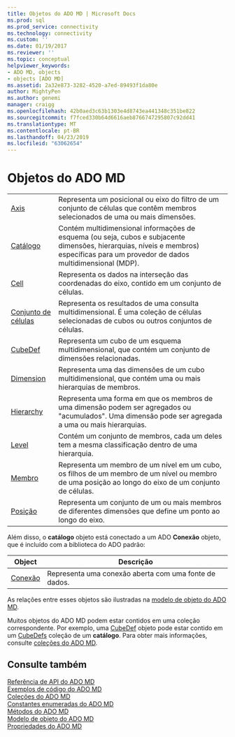 ```yaml
---
title: Objetos do ADO MD | Microsoft Docs
ms.prod: sql
ms.prod_service: connectivity
ms.technology: connectivity
ms.custom: ''
ms.date: 01/19/2017
ms.reviewer: ''
ms.topic: conceptual
helpviewer_keywords:
- ADO MD, objects
- objects [ADO MD]
ms.assetid: 2a32e873-3282-4520-a7ed-89493f1da80e
author: MightyPen
ms.author: genemi
manager: craigg
ms.openlocfilehash: 42b0aed3c63b1303e4d8743ea441348c351be822
ms.sourcegitcommit: f7fced330b64d6616aeb8766747295807c92dd41
ms.translationtype: MT
ms.contentlocale: pt-BR
ms.lasthandoff: 04/23/2019
ms.locfileid: "63062654"
---
```

# <a name="ado-md-objects"></a>Objetos do ADO MD

|||  
|-|-|  
|[Axis](../../../ado/reference/ado-md-api/axis-object-ado-md.md)|Representa um posicional ou eixo do filtro de um conjunto de células que contêm membros selecionados de uma ou mais dimensões.|  
|[Catálogo](../../../ado/reference/ado-md-api/catalog-object-ado-md.md)|Contém multidimensional informações de esquema (ou seja, cubos e subjacente dimensões, hierarquias, níveis e membros) específicas para um provedor de dados multidimensional (MDP).|  
|[Cell](../../../ado/reference/ado-md-api/cell-object-ado-md.md)|Representa os dados na interseção das coordenadas do eixo, contido em um conjunto de células.|  
|[Conjunto de células](../../../ado/reference/ado-md-api/cellset-object-ado-md.md)|Representa os resultados de uma consulta multidimensional. É uma coleção de células selecionadas de cubos ou outros conjuntos de células.|  
|[CubeDef](../../../ado/reference/ado-md-api/cubedef-object-ado-md.md)|Representa um cubo de um esquema multidimensional, que contém um conjunto de dimensões relacionadas.|  
|[Dimension](../../../ado/reference/ado-md-api/dimension-object-ado-md.md)|Representa uma das dimensões de um cubo multidimensional, que contém uma ou mais hierarquias de membros.|  
|[Hierarchy](../../../ado/reference/ado-md-api/hierarchy-object-ado-md.md)|Representa uma forma em que os membros de uma dimensão podem ser agregados ou "acumulados". Uma dimensão pode ser agregada a uma ou mais hierarquias.|  
|[Level](../../../ado/reference/ado-md-api/level-object-ado-md.md)|Contém um conjunto de membros, cada um deles tem a mesma classificação dentro de uma hierarquia.|  
|[Membro](../../../ado/reference/ado-md-api/member-object-ado-md.md)|Representa um membro de um nível em um cubo, os filhos de um membro de um nível ou membro de uma posição ao longo do eixo de um conjunto de células.|  
|[Posição](../../../ado/reference/ado-md-api/position-object-ado-md.md)|Representa um conjunto de um ou mais membros de diferentes dimensões que define um ponto ao longo do eixo.|  
  
 Além disso, o **catálogo** objeto está conectado a um ADO **Conexão** objeto, que é incluído com a biblioteca do ADO padrão:  
  
|Object|Descrição|  
|------------|-----------------|  
|[Conexão](../../../ado/reference/ado-api/connection-object-ado.md)|Representa uma conexão aberta com uma fonte de dados.|  
  
 As relações entre esses objetos são ilustradas na [modelo de objeto do ADO MD](../../../ado/reference/ado-md-api/ado-md-object-model.md).  
  
 Muitos objetos do ADO MD podem estar contidos em uma coleção correspondente. Por exemplo, uma [CubeDef](../../../ado/reference/ado-md-api/cubedef-object-ado-md.md) objeto pode estar contido em um [CubeDefs](../../../ado/reference/ado-md-api/cubedefs-collection-ado-md.md) coleção de um **catálogo**. Para obter mais informações, consulte [coleções do ADO MD](../../../ado/reference/ado-md-api/ado-md-collections.md).  
  
## <a name="see-also"></a>Consulte também  
 [Referência de API do ADO MD](../../../ado/reference/ado-md-api/ado-md-api-reference.md)   
 [Exemplos de código do ADO MD](../../../ado/reference/ado-md-api/ado-md-code-examples.md)   
 [Coleções do ADO MD](../../../ado/reference/ado-md-api/ado-md-collections.md)   
 [Constantes enumeradas do ADO MD](../../../ado/reference/ado-md-api/ado-md-enumerated-constants.md)   
 [Métodos do ADO MD](../../../ado/reference/ado-md-api/ado-md-methods.md)   
 [Modelo de objeto do ADO MD](../../../ado/reference/ado-md-api/ado-md-object-model.md)   
 [Propriedades do ADO MD](../../../ado/reference/ado-md-api/ado-md-properties.md)
